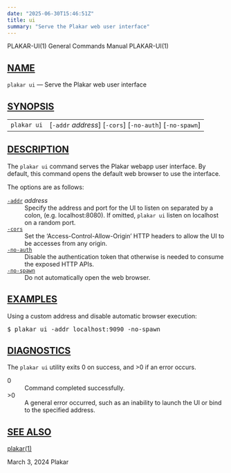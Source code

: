 ```yaml
---
date: "2025-06-30T15:46:51Z"
title: ui
summary: "Serve the Plakar web user interface"
---
```

<div class="head" role="doc-pageheader" aria-label="Manual header
  line"><span class="head-ltitle">PLAKAR-UI(1)</span>
  <span class="head-vol">General Commands Manual</span>
  <span class="head-rtitle">PLAKAR-UI(1)</span></div>
<main class="manual-text">
<section class="Sh">
<h2 class="Sh" id="NAME"><a class="permalink" href="#NAME">NAME</a></h2>
<p class="Pp"><code class="Nm">plakar ui</code> &#x2014;
    <span class="Nd" role="doc-subtitle">Serve the Plakar web user
    interface</span></p>
</section>
<section class="Sh">
<h2 class="Sh" id="SYNOPSIS"><a class="permalink" href="#SYNOPSIS">SYNOPSIS</a></h2>
<table class="Nm">
  <tr>
    <td><code class="Nm">plakar ui</code></td>
    <td>[<code class="Fl">-addr</code> <var class="Ar">address</var>]
      [<code class="Fl">-cors</code>] [<code class="Fl">-no-auth</code>]
      [<code class="Fl">-no-spawn</code>]</td>
  </tr>
</table>
</section>
<section class="Sh">
<h2 class="Sh" id="DESCRIPTION"><a class="permalink" href="#DESCRIPTION">DESCRIPTION</a></h2>
<p class="Pp">The <code class="Nm">plakar ui</code> command serves the Plakar
    webapp user interface. By default, this command opens the default web
    browser to use the interface.</p>
<p class="Pp">The options are as follows:</p>
<dl class="Bl-tag">
  <dt id="addr"><a class="permalink" href="#addr"><code class="Fl">-addr</code></a>
    <var class="Ar">address</var></dt>
  <dd>Specify the address and port for the UI to listen on separated by a colon,
      (e.g. localhost:8080). If omitted, <code class="Nm">plakar ui</code>
      listen on localhost on a random port.</dd>
  <dt id="cors"><a class="permalink" href="#cors"><code class="Fl">-cors</code></a></dt>
  <dd>Set the &#x2018;Access-Control-Allow-Origin&#x2019; HTTP headers to allow
      the UI to be accesses from any origin.</dd>
  <dt id="no-auth"><a class="permalink" href="#no-auth"><code class="Fl">-no-auth</code></a></dt>
  <dd>Disable the authentication token that otherwise is needed to consume the
      exposed HTTP APIs.</dd>
  <dt id="no-spawn"><a class="permalink" href="#no-spawn"><code class="Fl">-no-spawn</code></a></dt>
  <dd>Do not automatically open the web browser.</dd>
</dl>
</section>
<section class="Sh">
<h2 class="Sh" id="EXAMPLES"><a class="permalink" href="#EXAMPLES">EXAMPLES</a></h2>
<p class="Pp">Using a custom address and disable automatic browser
  execution:</p>
<div class="Bd Pp Bd-indent Li">
<pre>$ plakar ui -addr localhost:9090 -no-spawn</pre>
</div>
</section>
<section class="Sh">
<h2 class="Sh" id="DIAGNOSTICS"><a class="permalink" href="#DIAGNOSTICS">DIAGNOSTICS</a></h2>
<p class="Pp">The <code class="Nm">plakar ui</code> utility exits&#x00A0;0 on
    success, and&#x00A0;&gt;0 if an error occurs.</p>
<dl class="Bl-tag">
  <dt>0</dt>
  <dd>Command completed successfully.</dd>
  <dt>&gt;0</dt>
  <dd>A general error occurred, such as an inability to launch the UI or bind to
      the specified address.</dd>
</dl>
</section>
<section class="Sh">
<h2 class="Sh" id="SEE_ALSO"><a class="permalink" href="#SEE_ALSO">SEE
  ALSO</a></h2>
<p class="Pp"><a class="Xr" href="../plakar/" aria-label="plakar, section
    1">plakar(1)</a></p>
</section>
</main>
<div class="foot" role="doc-pagefooter" aria-label="Manual footer
  line"><span class="foot-left"></span><span class="foot-date">March 3,
  2024</span> <span class="foot-os">Plakar</span></div>
